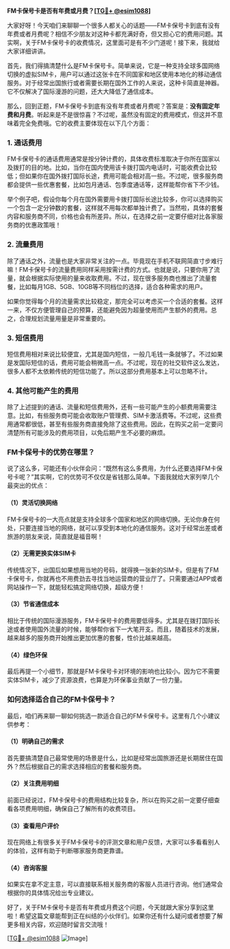 **FM卡保号卡是否有年费或月费？[[TG💪+ @esim1088](https://t.me/s/esim1088)]**

大家好呀！今天咱们来聊聊一个很多人都关心的话题——FM卡保号卡到底有没有年费或者月费呢？相信不少朋友对这种卡都充满好奇，但又担心它的费用问题。其实啊，关于FM卡保号卡的收费情况，这里面可是有不少门道呢！接下来，我就给大家详细讲讲。

首先，我们得搞清楚什么是FM卡保号卡。简单来说，它是一种支持全球多国网络切换的虚拟SIM卡，用户可以通过这张卡在不同国家和地区使用本地化的移动通信服务。对于经常出国旅行或者需要长期在国外工作的人来说，这种卡简直是神器。它不仅解决了国际漫游的问题，还大大降低了通信成本。

那么，回到正题，FM卡保号卡到底有没有年费或者月费呢？答案是：**没有固定年费和月费**。听起来是不是很惊喜？不过呢，虽然没有固定的费用模式，但这并不意味着完全免费哦。它的收费主要体现在以下几个方面：

### 1. **通话费用**
FM卡保号卡的通话费用通常是按分钟计费的，具体收费标准取决于你所在国家以及拨打的目的地。比如，当你在国内使用该卡拨打国内电话时，可能收费会比较低；但如果你在国外拨打国际长途，费用可能会相对高一些。不过呢，很多服务商都会提供一些优惠套餐，比如包月通话、包季度通话等，这样能帮你省下不少钱。

举个例子吧，假设你每个月在国外需要用卡拨打国际长途比较多，你可以选择购买一个包含一定分钟数的套餐，这样就不用每次都单独计费了。当然啦，具体的套餐内容和服务商不同，价格也会有所差异。所以，在选择之前一定要仔细对比各家服务商的优惠政策哦！

### 2. **流量费用**
除了通话之外，流量也是大家非常关注的一点。毕竟现在手机不联网简直寸步难行嘛！FM卡保号卡的流量费用同样采用按需计费的方式。也就是说，只要你用了流量，就会根据实际使用的量来收取费用。不过，现在很多服务商也推出了流量套餐，比如每月1GB、5GB、10GB等不同档位的选择，适合各种需求的用户。

如果你觉得每个月的流量需求比较稳定，那完全可以考虑买一个合适的套餐。这样一来，不仅方便管理自己的预算，还能避免因为超量使用而产生额外的费用。总之，合理规划流量用量是非常重要的。

### 3. **短信费用**
短信费用相对来说比较便宜，尤其是国内短信，一般几毛钱一条就够了。不过如果是发国际短信的话，费用可能会稍微高一点。不过呢，现在的社交软件这么发达，很多人都不太依赖传统的短信功能了。所以这部分费用基本上可以忽略不计。

### 4. **其他可能产生的费用**
除了上述提到的通话、流量和短信费用外，还有一些可能产生的小额费用需要注意。比如，有些服务商可能会收取账户管理费、SIM卡激活费等。不过呢，这些费用通常都很低，甚至有些服务商直接免除了这些费用。因此，在购买之前一定要问清楚所有可能涉及的费用项目，以免后期产生不必要的麻烦。

### FM卡保号卡的优势在哪里？

说了这么多，可能还有小伙伴会问：“既然有这么多费用，为什么还要选择FM卡保号卡呢？”其实啊，它的优势可不仅仅是省钱那么简单。下面我就给大家列举几个最突出的优点：

#### （1）灵活切换网络
FM卡保号卡的一大亮点就是支持全球多个国家和地区的网络切换。无论你身在何处，只要连接当地的网络，就可以享受到本地化的通信服务。这对于经常出差或者旅游的朋友来说，简直就是福音啊！

#### （2）无需更换实体SIM卡
传统情况下，出国后如果想用当地的号码，就得换一张新的SIM卡。但是有了FM卡保号卡，你就再也不用费劲去寻找当地运营商的营业厅了。只需要通过APP或者网站操作一下，就能轻松搞定网络切换，超级方便！

#### （3）节省通信成本
相比于传统的国际漫游服务，FM卡保号卡的费用要低得多。尤其是在拨打国际长途或者使用国外流量的时候，能够帮你省下一大笔开支。而且，随着技术的发展，越来越多的服务商开始推出更加优惠的套餐，性价比越来越高。

#### （4）绿色环保
最后再提一个小细节，那就是FM卡保号卡对环境的影响也比较小。因为它不需要实体SIM卡，减少了资源浪费，也算是为环保事业贡献了一份力量。

### 如何选择适合自己的FM卡保号卡？

最后，咱们再来聊一聊如何挑选一款适合自己的FM卡保号卡。这里有几个小建议供参考：

#### （1）明确自己的需求
首先要搞清楚自己最常使用的场景是什么，比如是经常出国旅游还是长期居住在国外？然后根据自己的需求选择相应的套餐和服务商。

#### （2）关注费用明细
前面已经说过，FM卡保号卡的费用结构比较复杂，所以在购买之前一定要仔细查看各项费用明细，确保自己了解所有的收费项目。

#### （3）查看用户评价
现在网络上有很多关于FM卡保号卡的评测文章和用户反馈，大家可以多看看别人的体验，这样有助于判断哪家服务商更靠谱。

#### （4）咨询客服
如果实在拿不定主意，可以直接联系相关服务商的客服人员进行咨询。他们通常会根据你的具体情况给出专业建议。

好了，关于FM卡保号卡是否有年费或月费这个问题，今天就跟大家分享到这里啦！希望这篇文章能帮到正在纠结的小伙伴们。如果你还有什么疑问或者想要了解更多相关内容，欢迎随时留言交流哦！

[[TG💪+ @esim1088](https://t.me/s/esim1088) ![Image](https://i.postimg.cc/4NQfJmqS/Snipaste-2025-05-13-00-14-12.png)]